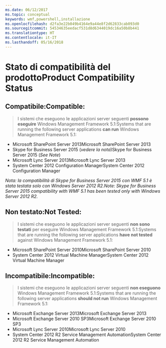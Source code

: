 ```yaml
---
ms.date: 06/12/2017
ms.topic: conceptual
keywords: wmf,powershell,installazione
ms.openlocfilehash: d2fa3e22b049b4164e9a44e8f2d62833cab093d0
ms.sourcegitcommit: 54534635eedacf531d8d6344019dc16a50b8b441
ms.translationtype: HT
ms.contentlocale: it-IT
ms.lasthandoff: 05/16/2018
---
```

# <a name="product-compatibility-status"></a><span data-ttu-id="9301a-102">Stato di compatibilità del prodotto</span><span class="sxs-lookup"><span data-stu-id="9301a-102">Product Compatibility Status</span></span>

## <a name="compatible"></a><span data-ttu-id="9301a-103">Compatibile:</span><span class="sxs-lookup"><span data-stu-id="9301a-103">Compatible:</span></span>
> <span data-ttu-id="9301a-104">I sistemi che eseguono le applicazioni server seguenti **possono eseguire** Windows Management Framework 5.1:</span><span class="sxs-lookup"><span data-stu-id="9301a-104">Systems that are running the following server applications **can run** Windows Management Framework 5.1:</span></span>

- <span data-ttu-id="9301a-105">Microsoft SharePoint Server 2013</span><span class="sxs-lookup"><span data-stu-id="9301a-105">Microsoft SharePoint Server 2013</span></span>
- <span data-ttu-id="9301a-106">Skype for Business Server 2015 (_vedere la nota_)</span><span class="sxs-lookup"><span data-stu-id="9301a-106">Skype for Business Server 2015 (_See Note_)</span></span>
- <span data-ttu-id="9301a-107">Microsoft Lync Server 2013</span><span class="sxs-lookup"><span data-stu-id="9301a-107">Microsoft Lync Server 2013</span></span>
- <span data-ttu-id="9301a-108">System Center 2012 Configuration Manager</span><span class="sxs-lookup"><span data-stu-id="9301a-108">System Center 2012 Configuration Manager</span></span>

<span data-ttu-id="9301a-109">_Nota: la compatibilità di Skype for Business Server 2015 con WMF 5.1 è stata testata solo con Windows Server 2012 R2._</span><span class="sxs-lookup"><span data-stu-id="9301a-109">_Note: Skype for Business Server 2015 compatibility with WMF 5.1 has been tested only with Windows Server 2012 R2._</span></span>

## <a name="not-tested"></a><span data-ttu-id="9301a-110">Non testato:</span><span class="sxs-lookup"><span data-stu-id="9301a-110">Not Tested:</span></span>
> <span data-ttu-id="9301a-111">I sistemi che eseguono le applicazioni server seguenti **non sono testati**  per eseguire Windows Management Framework 5.1:</span><span class="sxs-lookup"><span data-stu-id="9301a-111">Systems that are running the following server applications **have not tested** against Windows Management Framework 5.1:</span></span>

- <span data-ttu-id="9301a-112">Microsoft SharePoint Server 2010</span><span class="sxs-lookup"><span data-stu-id="9301a-112">Microsoft SharePoint Server 2010</span></span>
- <span data-ttu-id="9301a-113">System Center 2012 Virtual Machine Manager</span><span class="sxs-lookup"><span data-stu-id="9301a-113">System Center 2012 Virtual Machine Manager</span></span>

## <a name="incompatible"></a><span data-ttu-id="9301a-114">Incompatibile:</span><span class="sxs-lookup"><span data-stu-id="9301a-114">Incompatible:</span></span>
> <span data-ttu-id="9301a-115">I sistemi che eseguono le applicazioni server seguenti **non eseguono** Windows Management Framework 5.1:</span><span class="sxs-lookup"><span data-stu-id="9301a-115">Systems that are running the following server applications **should not run** Windows Management Framework 5.1:</span></span>

- <span data-ttu-id="9301a-116">Microsoft Exchange Server 2013</span><span class="sxs-lookup"><span data-stu-id="9301a-116">Microsoft Exchange Server 2013</span></span>
- <span data-ttu-id="9301a-117">Microsoft Exchange Server 2010 SP3</span><span class="sxs-lookup"><span data-stu-id="9301a-117">Microsoft Exchange Server 2010 SP3</span></span>
- <span data-ttu-id="9301a-118">Microsoft Lync Server 2010</span><span class="sxs-lookup"><span data-stu-id="9301a-118">Microsoft Lync Server 2010</span></span>
- <span data-ttu-id="9301a-119">System Center 2012 R2 Service Management Automation</span><span class="sxs-lookup"><span data-stu-id="9301a-119">System Center 2012 R2 Service Management Automation</span></span>
